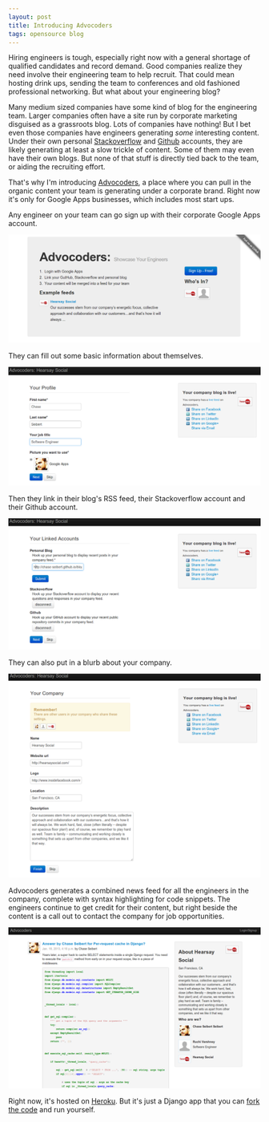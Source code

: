 ```yaml
---
layout: post
title: Introducing Advocoders
tags: opensource blog
---
```


Hiring engineers is tough, especially right now with a general shortage of qualified candidates and record demand. Good companies realize they need involve their engineering team to help recruit. That could mean hosting drink ups, sending the team to conferences and old fashioned professional networking. But what about your engineering blog?

Many medium sized companies have some kind of blog for the engineering team. Larger companies often have a site run by corporate marketing disguised as a grassroots blog. Lots of companies have nothing! But I bet even those companies have engineers generating _some_ interesting content. Under their own personal [Stackoverflow](http://stackoverflow.com/) and [Github](http://github.com) accounts, they are likely generating at least a slow trickle of content. Some of them may even have their own blogs. But none of that stuff is directly tied back to the team, or aiding the recruiting effort.

That's why I'm introducing [Advocoders](http://advocoders.herokuapp.com/), a place where you can pull in the organic content your team is generating under a corporate brand. Right now it's only for Google Apps businesses, which includes most start ups.

Any engineer on your team can go sign up with their corporate Google Apps account.

![Advododers Signup 1](/images/advocoders1.png)

They can fill out some basic information about themselves.

![Advododers Signup 2](/images/advocoders2.png)

Then they link in their blog's RSS feed, their Stackoverflow account and their Github account.

![Advododers Signup 3](/images/advocoders3.png)

They can also put in a blurb about your company.

![Advododers Signup 4](/images/advocoders4.png)

Advocoders generates a combined news feed for all the engineers in the company, complete with syntax highlighting for code snippets. The engineers continue to get credit for their content, but right beside the content is a call out to contact the company for job opportunities.

![Advododers News Feed](/images/advocoders.png)

Right now, it's hosted on [Heroku](https://www.heroku.com/). But it's just a Django app that you can [fork the code](https://github.com/chase-seibert/advocoders) and run yourself.
